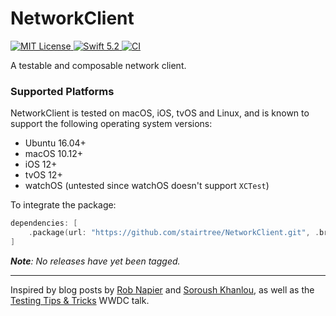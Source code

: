 # NetworkClient

<a href="LICENSE">
    <img src="https://img.shields.io/badge/license-MIT-brightgreen.svg" alt="MIT License">
</a>
<a href="https://swift.org">
    <img src="https://img.shields.io/badge/swift-5.2-brightgreen.svg" alt="Swift 5.2">
</a>
<a href="https://github.com/stairtree/NetworkClient/actions">
    <img src="https://github.com/stairtree/NetworkClient/workflows/test/badge.svg" alt="CI">
</a>


A testable and composable network client.

### Supported Platforms

NetworkClient is tested on macOS, iOS, tvOS and Linux, and is known to support the following operating system versions:

* Ubuntu 16.04+
* macOS 10.12+
* iOS 12+
* tvOS 12+
* watchOS (untested since watchOS doesn't support `XCTest`)


To integrate the package:

```swift
dependencies: [
    .package(url: "https://github.com/stairtree/NetworkClient.git", .branch("main"))
]
```

_**Note**: No releases have yet been tagged._

---

Inspired by blog posts by [Rob Napier](https://robnapier.net) and [Soroush Khanlou](http://khanlou.com), as well as the [Testing Tips & Tricks](https://developer.apple.com/videos/play/wwdc2018/417/) WWDC talk. 

